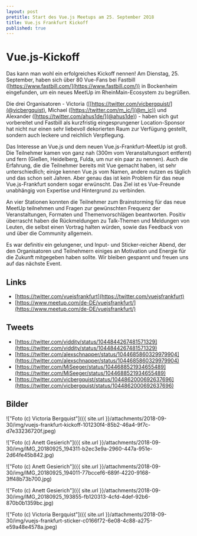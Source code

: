 ```yaml
---
layout: post
pretitle: Start des Vue.js Meetups am 25. September 2018
title: Vue.js Frankfurt Kickoff
published: true
---
```


# Vue.js-Kickoff

Das kann man wohl ein erfolgreiches Kickoff nennen! Am Dienstag, 25. September, haben sich über 80 Vue-Fans bei Fastbill ([https://www.fastbill.com/](https://www.fastbill.com/)) in Bockenheim eingefunden, um ein neues MeetUp im RheinMain-Ecosystem zu begrüßen.

Die drei Organisatoren - Victoria ([[https://twitter.com/vicbergquist/](@vicbergquist), Michael ([https://twitter.com/m_ic/](@m_ic)) und Alexander ([https://twitter.com/ahus1de/](@ahus1de)) - haben sich gut vorbereitet und Fastbill als kurzfristig eingesprungener Location-Sponsor hat nicht nur einen sehr liebevoll dekorierten Raum zur Verfügung gestellt, sondern auch leckere und reichlich Verpflegung.

Das Interesse an Vue.js und dem neuen Vue.js-Frankfurt-MeetUp ist groß. Die Teilnehmer kamen von ganz nah (300m vom Veranstaltungsort entfernt) und fern (Gießen, Heidelberg, Fulda, um nur ein paar zu nennen). Auch die Erfahrung, die die Teilnehmer bereits mit Vue gemacht haben, ist sehr unterschiedlich; einige kennen Vue.js vom Namen, andere nutzen es täglich und das schon seit Jahren. Aber genau das ist kein Problem für das neue Vue.js-Frankfurt sondern sogar erwünscht. Das Ziel ist es Vue-Freunde unabhängig von Expertise und Hintergrund zu verbinden.

An vier Stationen konnten die Teilnehmer zum Brainstorming für das neue MeetUp teilnehmen und Fragen zur gewünschten Frequenz der Veranstaltungen, Formaten und Themenvorschlägen beantworten. Positiv überrascht haben die Rückmeldungen zu Talk-Themen und Meldungen von Leuten, die selbst einen Vortrag halten würden, sowie das Feedback von und über die Community allgemein.

Es war definitiv ein gelungener, und Input- und Sticker-reicher Abend, der den Organisatoren und Teilnehmern einiges an Motivation und Energie für die Zukunft mitgegeben haben sollte. Wir bleiben gespannt und freuen uns auf das nächste Event.

## Links

- [https://twitter.com/vuejsfrankfurt](https://twitter.com/vuejsfrankfurt)
- [https://www.meetup.com/de-DE/vuejsfrankfurt/](https://www.meetup.com/de-DE/vuejsfrankfurt/)

## Tweets

- [https://twitter.com/viddity/status/1044844267481571329](https://twitter.com/viddity/status/1044844267481571329)
- [https://twitter.com/alexschnapper/status/1044685860329979904](https://twitter.com/alexschnapper/status/1044685860329979904)
- [https://twitter.com/MiSeeger/status/1044688521934655489](https://twitter.com/MiSeeger/status/1044688521934655489)
- [https://twitter.com/vicbergquist/status/1044862000692637696](https://twitter.com/vicbergquist/status/1044862000692637696)

## Bilder

!["Foto (c) Victoria Bergquist"]({{ site.url }}/attachments/2018-09-30/img/vuejs-frankfurt-kickoff-101230f4-85b2-46a4-9f7c-d7e33236720f.jpeg)

!["Foto (c) Anett Gesierich"]({{ site.url }}/attachments/2018-09-30/img/IMG_20180925_194311-b2ec3e9a-2960-447a-951e-2d64fe45b842.jpg)

!["Foto (c) Anett Gesierich"]({{ site.url }}/attachments/2018-09-30/img/IMG_20180925_194011-77bccef6-689f-4220-9168-3ff48b73b700.jpg)

!["Foto (c) Anett Gesierich"]({{ site.url }}/attachments/2018-09-30/img/IMG_20180925_193855-fb120313-4cfd-4def-92b6-870b0b1359bc.jpg)

!["Foto (c) Victoria Bergquist"]({{ site.url }}/attachments/2018-09-30/img/vuejs-frankfurt-sticker-c0166f72-6e08-4c88-a275-e59a48e4578a.jpeg)




 
